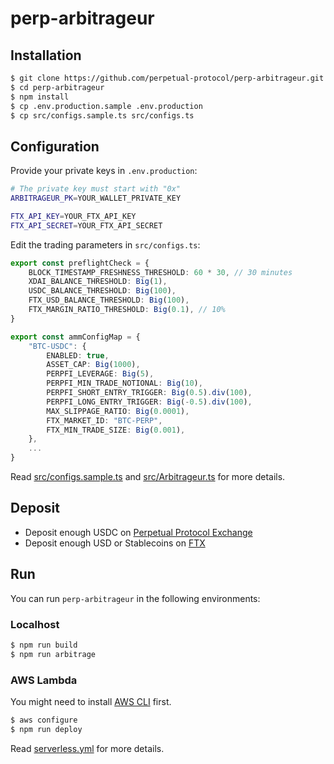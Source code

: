 # perp-arbitrageur

## Installation

```bash
$ git clone https://github.com/perpetual-protocol/perp-arbitrageur.git
$ cd perp-arbitrageur
$ npm install
$ cp .env.production.sample .env.production
$ cp src/configs.sample.ts src/configs.ts
```

## Configuration

Provide your private keys in `.env.production`:

```bash
# The private key must start with "0x"
ARBITRAGEUR_PK=YOUR_WALLET_PRIVATE_KEY

FTX_API_KEY=YOUR_FTX_API_KEY
FTX_API_SECRET=YOUR_FTX_API_SECRET
```

Edit the trading parameters in `src/configs.ts`:

```ts
export const preflightCheck = {
    BLOCK_TIMESTAMP_FRESHNESS_THRESHOLD: 60 * 30, // 30 minutes
    XDAI_BALANCE_THRESHOLD: Big(1),
    USDC_BALANCE_THRESHOLD: Big(100),
    FTX_USD_BALANCE_THRESHOLD: Big(100),
    FTX_MARGIN_RATIO_THRESHOLD: Big(0.1), // 10%
}

export const ammConfigMap = {
    "BTC-USDC": {
        ENABLED: true,
        ASSET_CAP: Big(1000),
        PERPFI_LEVERAGE: Big(5),
        PERPFI_MIN_TRADE_NOTIONAL: Big(10),
        PERPFI_SHORT_ENTRY_TRIGGER: Big(0.5).div(100),
        PERPFI_LONG_ENTRY_TRIGGER: Big(-0.5).div(100),
        MAX_SLIPPAGE_RATIO: Big(0.0001),
        FTX_MARKET_ID: "BTC-PERP",
        FTX_MIN_TRADE_SIZE: Big(0.001),
    },
    ...
}
```

Read [src/configs.sample.ts](https://github.com/perpetual-protocol/perp-arbitrageur/blob/main/src/configs.sample.ts) and [src/Arbitrageur.ts](https://github.com/perpetual-protocol/perp-arbitrageur/blob/main/src/Arbitrageur.ts) for more details.

## Deposit

- Deposit enough USDC on [Perpetual Protocol Exchange](https://perp.exchange/)
- Deposit enough USD or Stablecoins on [FTX](https://ftx.com/)

## Run

You can run `perp-arbitrageur` in the following environments:

### Localhost

```bash
$ npm run build
$ npm run arbitrage
```

### AWS Lambda

You might need to install [AWS CLI](https://aws.amazon.com/cli/) first.

```bash
$ aws configure
$ npm run deploy
```

Read [serverless.yml](https://github.com/perpetual-protocol/perp-arbitrageur/blob/main/serverless.yml) for more details.
